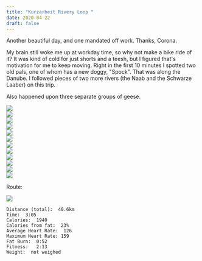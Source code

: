 ```yaml
---
title: "Kurzarbeit Rivery Loop "
date: 2020-04-22
draft: false
---
```

Another beautiful day, and one mandated off work.  Thanks, Corona.  

My brain still woke me up at workday time, so why not make a bike ride of it?  It was kind of cold for just shorts and a teesh, but I figured that's motivation for me to keep moving.  Right in the first 10 minutes I spotted two old pals, one of whom has a new doggy, "Spock".  That was along the Danube.  I followed pieces of two more rivers (the Naab and the Schwarze Laaber) on this trip.

Also happened upon three separate groups of geese.

![](/IMG_20200422_085753538.jpg)  
![](/IMG_20200422_090111259.jpg)  
![](/IMG_20200422_093014709.jpg)  
![](/IMG_7468.JPEG)  
![](/IMG_20200422_093953403.jpg)  
![](/IMG_20200422_100140638.jpg)  
![](/IMG_20200422_100451785_HDR.jpg)  
![](/IMG_20200422_101929326.jpg)  
![](/IMG_20200422_101941793.jpg)  
![](/IMG_20200422_102641730.jpg)  
![](/IMG_20200422_102837588_HDR.jpg)  
![](/IMG_20200422_102848660_HDR.jpg)

Route:

![](/20200422.jpg)

```
Distance (total):  40.6km
Time:  3:05 
Calories:  1940
Calories from fat:  23%
Average Heart Rate:  126
Maximum Heart Rate: 159
Fat Burn:  0:52 
Fitness:   2:13 
Weight:  not weighed
```

